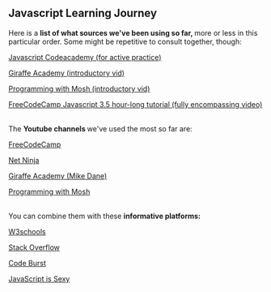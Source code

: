 <h2> Javascript Learning Journey </h2>

Here is a <strong> list of what sources we've been using so far, </strong> more or less in this particular order. Some might be repetitive to consult together, though:

<a href= "https://www.codecademy.com/courses/introduction-to-javascript/lessons/introduction-to-javascript/exercises/intro?action=resume_content_item/"> Javascript Codeacademy (for active practice) </a>

<a href= "https://www.mikedane.com/web-development/javascript"> Giraffe Academy (introductory vid) </a> 

<a href= "https://www.youtube.com/watch?v=W6NZfCO5SIk"> Programming with Mosh (introductory vid) </a> 

<a href= "https://www.youtube.com/watch?time_continue=1&v=PkZNo7MFNFg"> FreeCodeCamp Javascript 3.5 hour-long tutorial (fully encompassing video) </a> 

<br>The <strong> Youtube channels </strong> we've used the most so far are:

<a href= "https://www.youtube.com/channel/UC8butISFwT-Wl7EV0hUK0BQ?pbjreload=10"> FreeCodeCamp </a>

<a href= "https://www.youtube.com/channel/UCW5YeuERMmlnqo4oq8vwUpg">Net Ninja</a>

<a href= "https://www.youtube.com/channel/UCvmINlrza7JHB1zkIOuXEbw">Giraffe Academy (Mike Dane)</a>

<a href= "https://www.youtube.com/user/programmingwithmosh">Programming with Mosh</a>


<br>You can combine them with these <strong> informative platforms: </strong>

<a href= "https://www.w3schools.com/"> W3schools </a>

<a href= "https://stackoverflow.com/"> Stack Overflow </a>

<a href= "https://codeburst.io/"> Code Burst </a>

<a href= "https://javascriptissexy.com/"> JavaScript is Sexy </a>

